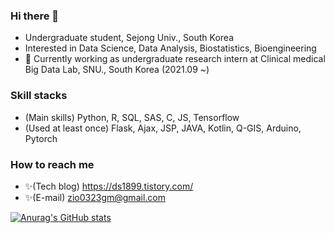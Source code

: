 ### Hi there 👋
- Undergraduate student, Sejong Univ., South Korea     
- Interested in Data Science, Data Analysis, Biostatistics, Bioengineering          
- 🔭 Currently working as undergraduate research intern at Clinical medical Big Data Lab, SNU., South Korea (2021.09 ~)      

### Skill stacks
- (Main skills) Python, R, SQL, SAS, C, JS, Tensorflow 
- (Used at least once) Flask, Ajax, JSP, JAVA, Kotlin, Q-GIS, Arduino, Pytorch     

### How to reach me    
- ✨(Tech blog) https://ds1899.tistory.com/
- ✨(E-mail) <zio0323gm@gmail.com>

<!--
**ZIO-KIM/ZIO-KIM** is a ✨ _special_ ✨ repository because its `README.md` (this file) appears on your GitHub profile.

Here are some ideas to get you started:

- 🔭 I’m currently working on ...
- 🌱 I’m currently learning ...
- 👯 I’m looking to collaborate on ...
- 🤔 I’m looking for help with ...
- 💬 Ask me about ...
- 📫 How to reach me: ...
- 😄 Pronouns: ...
- ⚡ Fun fact: ...
-->


[![Anurag's GitHub stats](https://github-readme-stats.vercel.app/api?username=ZIO-KIM&theme=radical)](https://github.com/anuraghazra/github-readme-stats)
